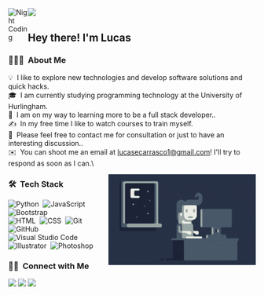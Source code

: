 
<img src="https://www.shutterstock.com/image-photo/digital-technology-software-development-concept-600nw-2261903725.jpg" >
<img alt="Night Coding" src="./assets/Hand%20Wave.gif" width='40' align="left"/><h2>Hey there! I'm Lucas</h2>

<!-- ## 👋 &nbsp;Hey there! I'm Lucas -->

### 👨🏻‍💻 &nbsp;About Me

💡  &nbsp;I like to explore new technologies and develop software solutions and quick hacks.\
🎓 &nbsp;I am currently studying programming technology at the University of Hurlingham.\
🌱 &nbsp;I am on my way to learning more to be a full stack developer..\
✍️ &nbsp;In my free time I like to watch courses to train myself.\
💬 &nbsp;Please feel free to contact me for consultation or just to have an interesting discussion..\
✉️ &nbsp;You can shoot me an email at lucasecarrasco1@gmail.com! I'll try to respond as soon as I can.\

<img alt="Night Coding" src="https://raw.githubusercontent.com/AVS1508/AVS1508/master/assets/Night-Coding.gif" align="right"/>

### 🛠 &nbsp;Tech Stack

![Python](https://img.shields.io/badge/-Python-05122A?style=flat&logo=python)&nbsp;
![JavaScript](https://img.shields.io/badge/-JavaScript-05122A?style=flat&logo=javascript)&nbsp;
![Bootstrap](https://img.shields.io/badge/-Bootstrap-05122A?style=flat&logo=bootstrap&logoColor=563D7C)\
![HTML](https://img.shields.io/badge/-HTML-05122A?style=flat&logo=HTML5)&nbsp;
![CSS](https://img.shields.io/badge/-CSS-05122A?style=flat&logo=CSS3&logoColor=1572B6)&nbsp;
![Git](https://img.shields.io/badge/-Git-05122A?style=flat&logo=git)&nbsp;
![GitHub](https://img.shields.io/badge/-GitHub-05122A?style=flat&logo=github)&nbsp;
![Visual Studio Code](https://img.shields.io/badge/-Visual%20Studio%20Code-05122A?style=flat&logo=visual-studio-code&logoColor=007ACC)&nbsp;
![Illustrator](https://img.shields.io/badge/-Illustrator-05122A?style=flat&logo=adobe-illustrator)&nbsp;
![Photoshop](https://img.shields.io/badge/-Photoshop-05122A?style=flat&logo=adobe-photoshop)&nbsp;


### 🤝🏻 &nbsp;Connect with Me

<a href="https://linkedin.com/in/lucas-carrasco-2b924b34a/"><img src="https://img.shields.io/badge/-in:LucasCarrasco-0077B5?style=flat&logo=Linkedin&logoColor=white"/></a>
<a href="mailto:lucasecarrasco1@gmail.com"><img src="https://img.shields.io/badge/-lucasecarrasco1@gmail.com-D14836?style=flat&logo=Gmail&logoColor=white"/></a>
<a href="https://instagram.com/carrascoluqi"><img src="https://img.shields.io/badge/-@carrascoluqi-E4405F?style=flat&logo=Instagram&logoColor=white"/></a>
</p>
